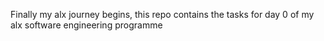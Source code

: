 Finally my alx journey begins, this repo contains the tasks for day 0 of my alx software engineering programme
